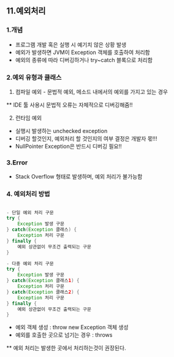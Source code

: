 ## 11.예외처리

### 1.개념
- 프로그램 개발 혹은 실행 시 예기치 않은 상황 발생
- 예외가 발생하면 JVM이 Exception 객체를 호출하여 처리함
- 예외의 종류에 따라 디버깅하거나 try~catch 블록으로 처리함

### 2.예외 유형과 클래스
1) 컴파일 예외 - 문법적 예외, 메소드 내에서의 예외를 가지고 있는 경우<br>

** IDE 툴 사용시 문법적 오류는 자체적으로 디버깅해줌!!<br>

2) 런타임 예외
- 실행시 발생하는 unchecked exception
- 디버깅 할것인지, 예외처리 할 것인지의 여부 결정은 개발자 몫!!!
- NullPointer Exception은 반드시 디버깅 필요!!

### 3.Error
- Stack Overflow 형태로 발생하며, 예외 처리가 불가능함

### 4. 예외처리 방법

```java

- 단일 예외 처리 구문
try {
	Exception 발생 구문
} catch(Exception 클래스) {
	Exception 처리 구문
} finally {
	예외 상관없이 무조건 출력되는 구문
}

- 다중 예외 처리 구문
try {
	Exception 발생 구문
} catch(Exception 클래스1) {
	Exception 처리 구문
} catch(Exception 클래스2) {
	Exception 처리 구문
} finally {
	예외 상관없이 무조건 출력되는 구문
}

```
- 예외 객체 생성 : throw new Exception 객체 생성
- 예외를 호출한 곳으로 넘기는 경우 : throws

** 예외 처리는 발생한 곳에서 처리하는것이 권장된다. <br>
